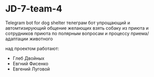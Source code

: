 # JD-7-team-4
Telegram bot for dog shelter
телеграм бот упрощающий и автомтизирующий общение желающих взять собаку из приюта и сотрудников приюта по полярным вопросам и процессу приема/адаптации животного

над проектом работают:
- Глеб Двойных
- Евгний Фисенко
- Евгений Луговой
